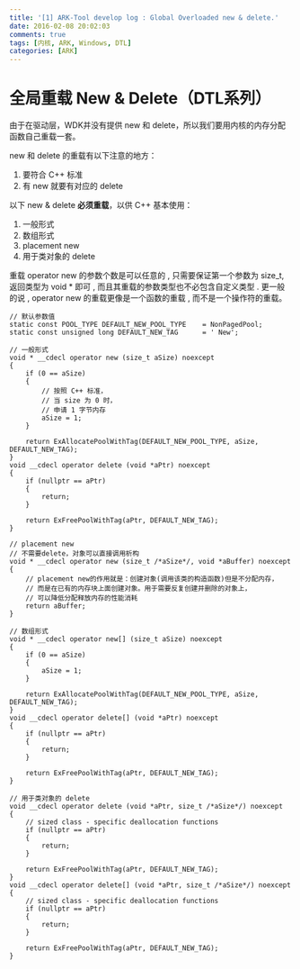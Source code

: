 ```yaml
---
title: '[1] ARK-Tool develop log : Global Overloaded new & delete.'
date: 2016-02-08 20:02:03
comments: true
tags: [内核, ARK, Windows, DTL]
categories: [ARK]
---
```


# 全局重载 New & Delete（DTL系列）

由于在驱动层，WDK并没有提供 new 和 delete，所以我们要用内核的内存分配函数自己重载一套。

new 和 delete 的重载有以下注意的地方：

1. 要符合 C++ 标准
2. 有 new 就要有对应的 delete

以下 new & delete **必须重载**，以供 C++ 基本使用：

1. 一般形式
2. 数组形式
3. placement new
4. 用于类对象的 delete

重载 operator new 的参数个数是可以任意的 , 只需要保证第一个参数为 size_t, 返回类型为 void * 即可 , 而且其重载的参数类型也不必包含自定义类型 . 更一般的说 , operator new 的重载更像是一个函数的重载 , 而不是一个操作符的重载。

<!--more-->

```
// 默认参数值
static const POOL_TYPE DEFAULT_NEW_POOL_TYPE    = NonPagedPool;
static const unsigned long DEFAULT_NEW_TAG      = ' New';

// 一般形式
void * __cdecl operator new (size_t aSize) noexcept
{
    if (0 == aSize)
    {
        // 按照 C++ 标准，
        // 当 size 为 0 时，
        // 申请 1 字节内存
        aSize = 1;
    }
    
    return ExAllocatePoolWithTag(DEFAULT_NEW_POOL_TYPE, aSize, DEFAULT_NEW_TAG);
}
void __cdecl operator delete (void *aPtr) noexcept
{
    if (nullptr == aPtr)
    {
        return;
    }

    return ExFreePoolWithTag(aPtr, DEFAULT_NEW_TAG);
}

// placement new
// 不需要delete，对象可以直接调用析构
void * __cdecl operator new (size_t /*aSize*/, void *aBuffer) noexcept
{
    // placement new的作用就是：创建对象(调用该类的构造函数)但是不分配内存，
    // 而是在已有的内存块上面创建对象。用于需要反复创建并删除的对象上，
    // 可以降低分配释放内存的性能消耗
    return aBuffer;
}

// 数组形式
void * __cdecl operator new[] (size_t aSize) noexcept
{
    if (0 == aSize)
    {
        aSize = 1;
    }

    return ExAllocatePoolWithTag(DEFAULT_NEW_POOL_TYPE, aSize, DEFAULT_NEW_TAG);
}
void __cdecl operator delete[] (void *aPtr) noexcept
{
    if (nullptr == aPtr)
    {
        return;
    }

    return ExFreePoolWithTag(aPtr, DEFAULT_NEW_TAG);
}

// 用于类对象的 delete
void __cdecl operator delete (void *aPtr, size_t /*aSize*/) noexcept
{
    // sized class - specific deallocation functions
    if (nullptr == aPtr)
    {
        return;
    }

    return ExFreePoolWithTag(aPtr, DEFAULT_NEW_TAG);
}
void __cdecl operator delete[] (void *aPtr, size_t /*aSize*/) noexcept
{
    // sized class - specific deallocation functions
    if (nullptr == aPtr)
    {
        return;
    }

    return ExFreePoolWithTag(aPtr, DEFAULT_NEW_TAG);
}
```

